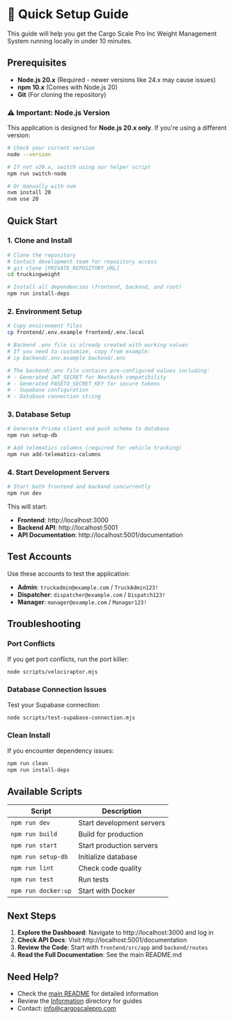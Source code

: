 # 🚀 Quick Setup Guide

This guide will help you get the Cargo Scale Pro Inc Weight Management System running locally in under 10 minutes.

## Prerequisites

- **Node.js 20.x** (Required - newer versions like 24.x may cause issues)
- **npm 10.x** (Comes with Node.js 20)
- **Git** (For cloning the repository)

### ⚠️ Important: Node.js Version

This application is designed for **Node.js 20.x only**. If you're using a different version:

```bash
# Check your current version
node --version

# If not v20.x, switch using our helper script
npm run switch-node

# Or manually with nvm
nvm install 20
nvm use 20
```

## Quick Start

### 1. Clone and Install

```bash
# Clone the repository
# Contact development team for repository access
# git clone [PRIVATE_REPOSITORY_URL]
cd truckingweight

# Install all dependencies (frontend, backend, and root)
npm run install-deps
```

### 2. Environment Setup

```bash
# Copy environment files
cp frontend/.env.example frontend/.env.local

# Backend .env file is already created with working values
# If you need to customize, copy from example:
# cp backend/.env.example backend/.env

# The backend/.env file contains pre-configured values including:
# - Generated JWT_SECRET for NextAuth compatibility
# - Generated PASETO_SECRET_KEY for secure tokens
# - Supabase configuration
# - Database connection string
```

### 3. Database Setup

```bash
# Generate Prisma client and push schema to database
npm run setup-db

# Add telematics columns (required for vehicle tracking)
npm run add-telematics-columns
```

### 4. Start Development Servers

```bash
# Start both frontend and backend concurrently
npm run dev
```

This will start:

- **Frontend**: http://localhost:3000
- **Backend API**: http://localhost:5001
- **API Documentation**: http://localhost:5001/documentation

## Test Accounts

Use these accounts to test the application:

- **Admin**: `truckadmin@example.com` / `TruckAdmin123!`
- **Dispatcher**: `dispatcher@example.com` / `Dispatch123!`
- **Manager**: `manager@example.com` / `Manager123!`

## Troubleshooting

### Port Conflicts

If you get port conflicts, run the port killer:

```bash
node scripts/velociraptor.mjs
```

### Database Connection Issues

Test your Supabase connection:

```bash
node scripts/test-supabase-connection.mjs
```

### Clean Install

If you encounter dependency issues:

```bash
npm run clean
npm run install-deps
```

## Available Scripts

| Script              | Description               |
| ------------------- | ------------------------- |
| `npm run dev`       | Start development servers |
| `npm run build`     | Build for production      |
| `npm run start`     | Start production servers  |
| `npm run setup-db`  | Initialize database       |
| `npm run lint`      | Check code quality        |
| `npm run test`      | Run tests                 |
| `npm run docker:up` | Start with Docker         |

## Next Steps

1. **Explore the Dashboard**: Navigate to http://localhost:3000 and log in
2. **Check API Docs**: Visit http://localhost:5001/documentation
3. **Review the Code**: Start with `frontend/src/app` and `backend/routes`
4. **Read the Full Documentation**: See the main README.md

## Need Help?

- Check the [main README](README.md) for detailed information
- Review the [Information](Information/) directory for guides
- Contact: info@cargoscalepro.com
